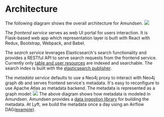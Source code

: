 # Architecture

The following diagram shows the overall architecture for Amundsen.
![](img/Amundsen_Architecture.png)

The _frontend service_ serves as web UI portal for users interaction. 
It is Flask-based web app which representation layer is built with React with Redux, Bootstrap, Webpack, and Babel.

The _search service_ leverages Elasticsearch's search functionality and 
provides a RESTful API to serve search requests from the frontend service. 
Currently only [table and user resources](https://github.com/lyft/amundsendatabuilder/blob/master/databuilder/transformer/elasticsearch_document_transformer.py) are indexed and searchable.
The search index is built with the [elasticsearch publisher](https://github.com/lyft/amundsendatabuilder/blob/master/databuilder/publisher/elasticsearch_publisher.py).

The _metadata service_ defaults to use a Neo4j proxy to interact with Neo4j graph db and serves frontend service's metadata. It's easy to reconfigure to use Apache Atlas as metadata backend.
The metadata is represented as a graph model:
![](img/graph_model.png)
The above diagram shows how metadata is modeled in Amundsen. 
Amundsen provides a [data ingestion library](https://github.com/lyft/amundsendatabuilder) for building the metadata. At Lyft, we build the metadata once a day 
using an Airflow DAG([example](https://github.com/lyft/amundsendatabuilder/blob/master/example/dags/sample_dag.py)).